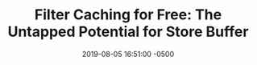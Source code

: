 ---
layout: paper-summary
title:  "Filter Caching for Free: The Untapped Potential for Store Buffer"
date:   2019-08-05 16:51:00 -0500
categories: paper
paper_title: "Filter Caching for Free: The Untapped Potential for Store Buffer"
paper_link: https://dl.acm.org/citation.cfm?doid=3307650.3322269
paper_keyword: Store Buffer; Filter Cache
paper_year: ISCA 2019
rw_set: 
htm_cd: 
htm_cr: 
version_mgmt: 
---